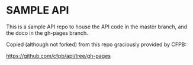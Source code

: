 SAMPLE API
====================


This is a sample API repo to house the API code in the master branch, and the doco in the gh-pages branch.

Copied (although not forked) from this repo graciously provided by CFPB:

https://github.com/cfpb/api/tree/gh-pages

